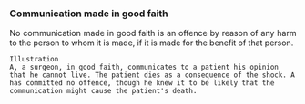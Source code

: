 ### Communication made in good faith
<div style="text-align: justify">

No communication made in good faith is an offence by reason of any harm to the person to whom it is made, if it is made for the benefit of that person.

</div>

    Illustration
    A, a surgeon, in good faith, communicates to a patient his opinion that he cannot live. The patient dies as a consequence of the shock. A has committed no offence, though he knew it to be likely that the communication might cause the patient's death.
